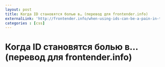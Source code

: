 ```yaml
---
layout: post
title: Когда ID становятся болью в… (перевод для frontender.info)
externalLink: 'http://frontender.info/when-using-ids-can-be-a-pain-in-the-class/'
categories : [css]
---
```


Когда ID становятся болью в… (перевод для frontender.info)
============================================================